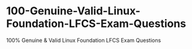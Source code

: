 # 100-Genuine-Valid-Linux-Foundation-LFCS-Exam-Questions
100% Genuine &amp; Valid Linux Foundation LFCS Exam Questions
